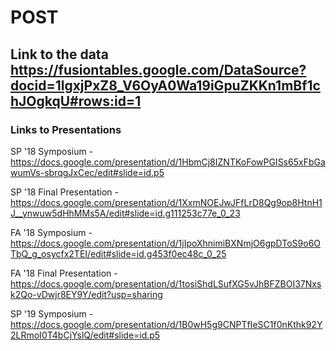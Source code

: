# POST

## Link to the data https://fusiontables.google.com/DataSource?docid=1lgxjPxZ8_V6OyA0Wa19iGpuZKKn1mBf1chJOgkqU#rows:id=1

### Links to Presentations
SP '18 Symposium - https://docs.google.com/presentation/d/1HbmCj8IZNTKoFowPGISs65xFbGawumVs-sbrqgJxCec/edit#slide=id.p5

SP '18 Final Presentation - https://docs.google.com/presentation/d/1XxmNOEJwJFfLrD8Qg9op8HtnH1J__ynwuw5dHhMMs5A/edit#slide=id.g111253c77e_0_23


FA '18 Symposium - https://docs.google.com/presentation/d/1jIpoXhnimiBXNmjO6gpDToS9o6OTbQ_g_osycfx2TEI/edit#slide=id.g453f0ec48c_0_25

FA '18 Final Presentation -
https://docs.google.com/presentation/d/1tosiShdLSufXG5vJhBFZBOI37Nxsk2Qo-vDwjr8EY9Y/edit?usp=sharing


SP '19 Symposium - https://docs.google.com/presentation/d/1B0wH5g9CNPTfIeSC1f0nKthk92Y2LRmoI0T4bCjYslQ/edit#slide=id.p5
